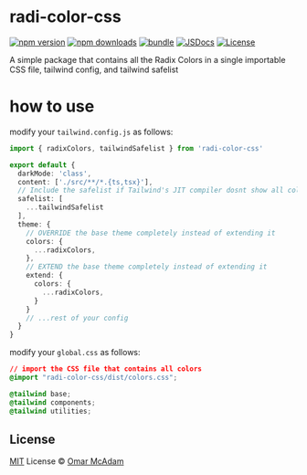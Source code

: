 # radi-color-css

[![npm version][npm-version-src]][npm-version-href]
[![npm downloads][npm-downloads-src]][npm-downloads-href]
[![bundle][bundle-src]][bundle-href]
[![JSDocs][jsdocs-src]][jsdocs-href]
[![License][license-src]][license-href]

A simple package that contains all the Radix Colors in a single importable CSS file, tailwind config, and tailwind safelist

# how to use

modify your `tailwind.config.js` as follows:

```ts
import { radixColors, tailwindSafelist } from 'radi-color-css'

export default {
  darkMode: 'class',
  content: ['./src/**/*.{ts,tsx}'],
  // Include the safelist if Tailwind's JIT compiler dosnt show all colors unless explicitly named. This will increase your app bundle size !!!
  safelist: [
    ...tailwindSafelist
  ],
  theme: {
    // OVERRIDE the base theme completely instead of extending it
    colors: {
      ...radixColors,
    },
    // EXTEND the base theme completely instead of extending it
    extend: {
      colors: {
        ...radixColors,
      }
    }
    // ...rest of your config
  }
}
```
modify your `global.css` as follows:

```css
// import the CSS file that contains all colors
@import "radi-color-css/dist/colors.css";

@tailwind base;
@tailwind components;
@tailwind utilities;

```

## License

[MIT](./LICENSE) License © [Omar McAdam](https://github.com/mcpizza0)

<!-- Badges -->

[npm-version-src]: https://img.shields.io/npm/v/radi-color-css?style=flat&colorA=080f12&colorB=1fa669
[npm-version-href]: https://npmjs.com/package/radi-color-css
[npm-downloads-src]: https://img.shields.io/npm/dm/radi-color-css?style=flat&colorA=080f12&colorB=1fa669
[npm-downloads-href]: https://npmjs.com/package/radi-color-css
[bundle-src]: https://img.shields.io/bundlephobia/minzip/radi-color-css?style=flat&colorA=080f12&colorB=1fa669&label=minzip
[bundle-href]: https://bundlephobia.com/result?p=radi-color-css
[license-src]: https://img.shields.io/github/license/antfu/radi-color-css.svg?style=flat&colorA=080f12&colorB=1fa669
[license-href]: https://github.com/antfu/radi-color-css/blob/main/LICENSE
[jsdocs-src]: https://img.shields.io/badge/jsdocs-reference-080f12?style=flat&colorA=080f12&colorB=1fa669
[jsdocs-href]: https://www.jsdocs.io/package/radi-color-css
